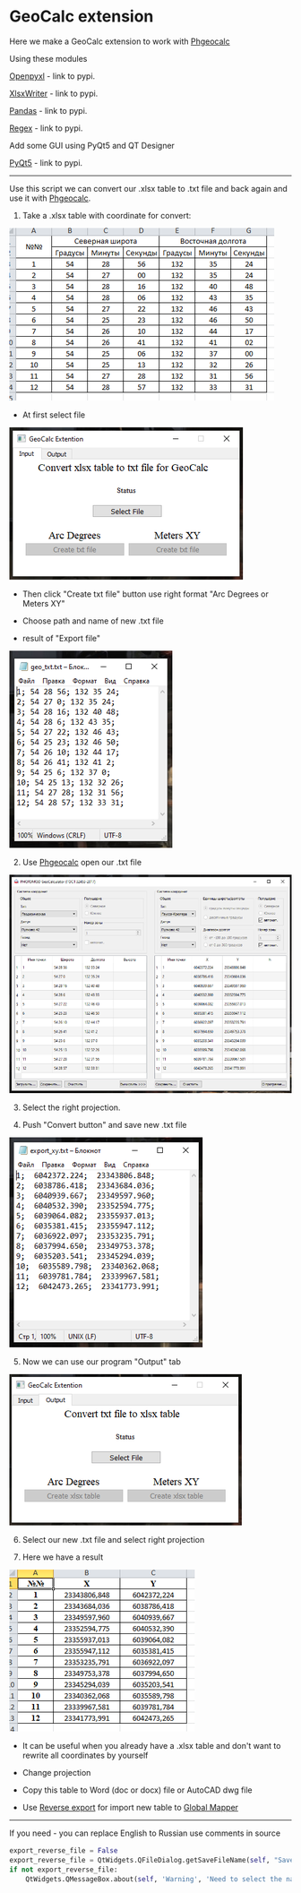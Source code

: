 # GeoCalc extension

Here we make a GeoCalc extension to work with [Phgeocalc](https://racurs.ru/program-products/photomod-geocalculator/)

Using these modules

[Openpyxl](https://pypi.org/project/openpyxl/) - link to pypi.

[XlsxWriter](https://pypi.org/project/XlsxWriter/) - link to pypi.

[Pandas](https://pypi.org/project/pandas/) - link to pypi.

[Regex](https://pypi.org/project/regex/) - link to pypi.

Add some GUI using PyQt5 and QT Designer

[PyQt5](https://pypi.org/project/PyQt5/) - link to pypi.

---

Use this script we can convert our .xlsx table to .txt file and back again and use it with [Phgeocalc](https://racurs.ru/program-products/photomod-geocalculator/).

1. Take a .xlsx table with coordinate for convert:

![xlsx](img/xlsx.png)

* At first select file

![gui](img/gui.png)

* Then click "Create txt file" button use right format "Arc Degrees or Meters XY"

* Choose path and name of new .txt file
* result of "Export file"

![txt_geo](img/txt_geo.png)

2. Use  [Phgeocalc](https://racurs.ru/program-products/photomod-geocalculator/) open our .txt file

![prog](img/photomod.png)

3. Select the right projection.

4. Push "Convert button" and save new .txt file

![export_txt](img/txt_export.png)

5. Now we can use our program "Output" tab

![output_gui](img/gui_output.png)

6. Select our new .txt file and select right projection

7. Here we have a result

![final_result](img/xlsx_xy_export.png)

* It can be useful when you already have a .xlsx table and don't want to rewrite all coordinates by yourself

* Change projection

* Copy this table to Word (doc or docx) file or AutoCAD dwg file

* Use [Reverse export](https://github.com/Branhellward/Geoscience-and-coordinates) for import new table to [Global Mapper](https://www.bluemarblegeo.com/global-mapper/)


------

If you need - you can replace English to Russian use comments in source

```python
export_reverse_file = False
export_reverse_file = QtWidgets.QFileDialog.getSaveFileName(self, "Save file", "Your file", "*.txt")[0]	# Сохранить
if not export_reverse_file:
	QtWidgets.QMessageBox.about(self, 'Warning', 'Need to select the name and path of the file!')	# Выбор файла
```



